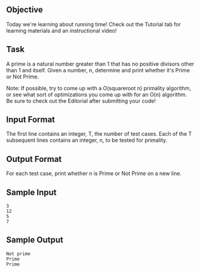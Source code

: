 ## Objective
Today we're learning about running time! Check out the Tutorial tab for learning materials and an instructional video!

## Task
A prime is a natural number greater than 1 that has no positive divisors other than 1 and itself. Given a number, n, determine and print whether it's Prime or Not Prime.

Note: If possible, try to come up with a O(squareroot n) primality algorithm, or see what sort of optimizations you come up with for an O(n) algorithm. Be sure to check out the Editorial after submitting your code!

## Input Format

The first line contains an integer, T, the number of test cases.
Each of the T subsequent lines contains an integer, n, to be tested for primality.

## Output Format

For each test case, print whether n is Prime or Not Prime on a new line.

## Sample Input
```
3
12
5
7
```

## Sample Output
```
Not prime
Prime
Prime
```